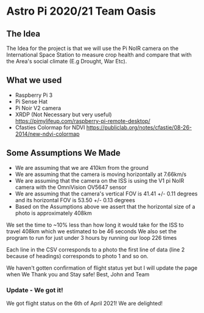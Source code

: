 # Astro Pi 2020/21 Team Oasis


## The Idea
The Idea for the project is that we will use the Pi NoIR camera on the International Space Station to measure crop health and compare that with the Area's social climate (E.g Drought, War Etc).

## What we used
- Raspberry Pi 3
- Pi Sense Hat
- Pi Noir V2 camera
- XRDP (Not Necessary but very useful) https://pimylifeup.com/raspberry-pi-remote-desktop/
- Cfasties Colormap for NDVI https://publiclab.org/notes/cfastie/08-26-2014/new-ndvi-colormap

## Some Assumptions We Made
- We are assuming that we are 410km from the ground
- We are assuming that the camera is moving horizontally at 7.66km/s
- We are assuming that the camera on the ISS is using the V1 pi NoIR camera with the OmniVision OV5647 sensor
- We are assuming that the camera's vertical FOV is 41.41 +/- 0.11 degrees and its horizontal FOV is 53.50 +/- 0.13 degrees
- Based on the Assumptions above we assert that the horizontal size of a photo is approximately 408km

We set the time to ~10% less than how long it would take for the ISS to travel 408km which we estimated to be 46 seconds
We also set the program to run for just under 3 hours by running our loop 226 times 

Each line in the CSV corresponds to a photo the first line of data (line 2 because of headings) corresponds to photo 1 and so on. 

We haven't gotten confirmation of flight status yet but I will update the page when We
Thank you and Stay safe! 
Best, John and Team


### Update - We got it!
We got flight status on the 6th of April 2021! We are delighted!